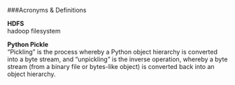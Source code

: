 ###Acronyms & Definitions


**HDFS**<br>
hadoop filesystem

**Python Pickle**<br>
“Pickling” is the process whereby a Python object hierarchy is converted into a byte stream, and “unpickling” is the inverse operation, whereby a byte stream (from a binary file or bytes-like object) is converted back into an object hierarchy.

